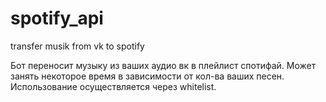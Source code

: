 # spotify_api
transfer musik from vk to spotify

Бот переносит музыку из ваших аудио вк в плейлист спотифай.
Может занять некоторое время в зависимости от кол-ва ваших песен.
Использование осуществляется через whitelist.
